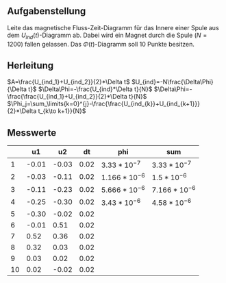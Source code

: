 ## Aufgabenstellung

Leite das magnetische Fluss-Zeit-Diagramm für das Innere einer Spule aus dem $U_{ind}(t)$-Diagramm ab. Dabei wird ein Magnet durch die Spule ($N=1200$) fallen gelassen. Das $\Phi(t)$-Diagramm soll 10 Punkte besitzen.

## Herleitung

$A=\frac{U_{ind_1}+U_{ind_2}}{2}*\Delta t$
$U_{ind}=-N\frac{\Delta\Phi}{\Delta t}$
$\Delta\Phi=-\frac{U_{ind}*\Delta t}{N}$
$\Delta\Phi=-\frac{\frac{U_{ind_1}+U_{ind_2}}{2}*\Delta t}{N}$
$\Phi_j=\sum_\limits{k=0}^{j}-\frac{\frac{U_{ind_{k}}+U_{ind_{k+1}}}{2}*\Delta t_{k\to k+1}}{N}$

## Messwerte

|     | u1    | u2    | dt   | phi             | sum             |
| --- | ----- | ----- | ---- | --------------- | --------------- |
| 1   | -0.01 | -0.03 | 0.02 | $3.33*10^{-7}$  | $3.33*10^{-7}$  |
| 2   | -0.03 | -0.11 | 0.02 | $1.166*10^{-6}$ | $1.5*10^{-6}$   |
| 3   | -0.11 | -0.23 | 0.02 | $5.666*10^{-6}$ | $7.166*10^{-6}$ |
| 4   | -0.25 | -0.30 | 0.02 | $3.43*10^{-6}$  | $4.58*10^{-6}$  |
| 5   | -0.30 | -0.02 | 0.02 |                 |                 |
| 6   | -0.01 | 0.51  | 0.02 |                 |                 |
| 7   | 0.52  | 0.36  | 0.02 |                 |                 |
| 8   | 0.32  | 0.03  | 0.02 |                 |                 |
| 9   | 0.03  | 0.02  | 0.02 |                 |                 |
| 10  | 0.02  | -0.02 | 0.02 |                 |                 |